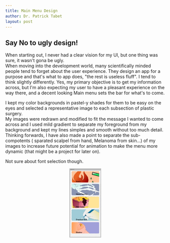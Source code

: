 ```yaml
---
title: Main Menu Design 
author: Dr. Patrick Tabet
layout: post
---
```

## Say No to ugly design!

When starting out, I never had a clear vision for my UI, but one thing was sure, it wasn't gona be ugly.  
When moving into the development world, many scientifically minded people tend to forget about the user experience. They design an app for a purpose and that's what to app does, "the rest is useless fluff". 
I tend to think slightly differently. Yes, my primary objective is to get my information across, but I'm also expecting my user to have a pleasant experience on the way there, and a decent looking Main menu sets the bar for what's to come.  

I kept my color backgrounds in pastel-y shades for them to be easy on the eyes and selected a representative image to each subsection of plastic surgery.  
My images were redrawn and modified to fit the message I wanted to come across and I used mild gradient to separate my foreground from my background and kept my lines simples and smooth without too much detail.  
Thinking forwards, I have also made a point to separate the sub-compotents ( sparated scalpel from hand, Melanoma from skin...) of my images to increase future potential for animation to make the menu more dynamic (that might be a project for later on).

Not sure about font selection though.


<center><a class="image featured"><img src="assets/images/Trial Menu.jpg" alt="Draft Main Menu" style="width:20%;" /></a></center>
